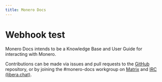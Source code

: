 ```yaml
---
title: Monero Docs
---
```

# Webhook test 

Monero Docs intends to be a Knowledge Base and User Guide for interacting with Monero.

Contributions can be made via issues and pull requests to the [GitHub](https://github.com/monero-project/monero-docs) repository, or by joining the #monero-docs workgroup on [Matrix](https://matrix.to/#/%23monero-docs:monero.social) and [IRC (libera.chat)](https://libera.chat).

